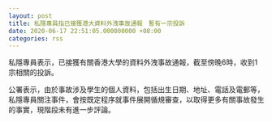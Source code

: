 ```yaml
---
layout: post
title: 私隱專員指已接獲港大資料外洩事故通報　暫有一宗投訴
date: 2020-06-17 22:51:05.000000000 +08:00
categories: rss
---
```


私隱專員表示，已接獲有關香港大學的資料外洩事故通報，截至傍晚6時，收到1宗相關的投訴。

公署表示，由於事故涉及學生的個人資料，包括出生日期、地址、電話及電郵等，私隱專員關注事件，會按既定程序就事件展開循規審查，以取得更多有關事故發生的事實，現階段未有進一步評論。
